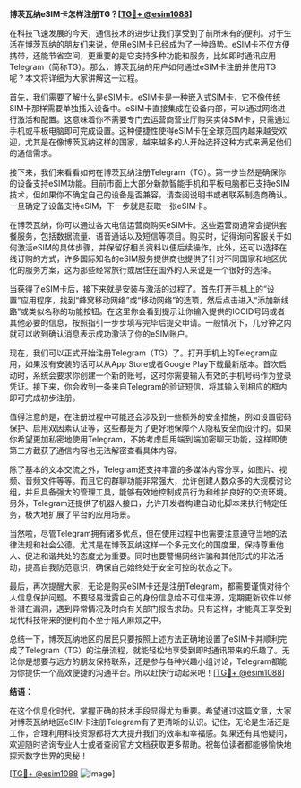 **博茨瓦纳eSIM卡怎样注册TG？[[TG💪+ @esim1088](https://t.me/s/esim1088)]**

在科技飞速发展的今天，通信技术的进步让我们享受到了前所未有的便利。对于生活在博茨瓦纳的朋友们来说，使用eSIM卡已经成为了一种趋势。eSIM卡不仅方便携带，还能节省空间，更重要的是它支持多种功能和服务，比如即时通讯应用Telegram（简称TG）。那么，博茨瓦纳的用户如何通过eSIM卡注册并使用TG呢？本文将详细为大家讲解这一过程。

首先，我们需要了解什么是eSIM卡。eSIM卡是一种嵌入式SIM卡，它不像传统SIM卡那样需要单独插入设备中。eSIM卡直接集成在设备内部，可以通过网络进行激活和配置。这意味着你不需要专门去运营商营业厅购买实体SIM卡，只需通过手机或平板电脑即可完成设置。这种便捷性使得eSIM卡在全球范围内越来越受欢迎，尤其是在像博茨瓦纳这样的国家，越来越多的人开始选择这种方式来满足他们的通信需求。

接下来，我们来看看如何在博茨瓦纳注册Telegram（TG）。第一步当然是确保你的设备支持eSIM功能。目前市面上大部分新款智能手机和平板电脑都已支持eSIM技术，但如果你不确定自己的设备是否兼容，请查阅说明书或者联系制造商确认。一旦确定了设备支持eSIM，下一步就是获取一张eSIM卡。

在博茨瓦纳，你可以通过各大电信运营商购买eSIM卡。这些运营商通常会提供套餐服务，包括数据流量、语音通话以及短信等项目。购买时，记得询问客服关于如何激活eSIM的具体步骤，并保留好相关资料以便后续操作。此外，还可以选择在线订购的方式，许多国际知名的eSIM服务提供商也提供了针对不同国家和地区优化的服务方案，这为那些经常旅行或居住在国外的人来说是一个很好的选择。

当获得了eSIM卡后，接下来就是安装与激活的过程了。首先打开手机上的“设置”应用程序，找到“蜂窝移动网络”或“移动网络”的选项，然后点击进入“添加新线路”或类似名称的功能按钮。在这里你会看到提示让你输入提供的ICCID号码或者其他必要的信息，按照指引一步步填写完毕后提交申请。一般情况下，几分钟之内就可以收到确认消息表示成功激活了你的eSIM账户。

现在，我们可以正式开始注册Telegram（TG）了。打开手机上的Telegram应用，如果没有安装的话可以从App Store或者Google Play下载最新版本。首次启动时，系统会要求你创建一个新的账号，这时你需要输入有效的手机号码作为登录凭证。接下来，你会收到一条来自Telegram的验证短信，将其输入到相应的框内即可完成初步注册。

值得注意的是，在注册过程中可能还会涉及到一些额外的安全措施，例如设置密码保护、启用双因素认证等，这些都是为了更好地保障个人隐私安全而设计的。如果你希望更加私密地使用Telegram，不妨考虑启用端到端加密聊天功能，这样即使第三方截获了通信内容也无法解密查看具体内容。

除了基本的文本交流之外，Telegram还支持丰富的多媒体内容分享，如图片、视频、音频文件等等。而且它的群聊功能非常强大，允许创建人数众多的大规模讨论组，并且具备强大的管理工具，能够有效地控制成员行为和维护良好的交流环境。另外，Telegram还提供了机器人接口，允许开发者构建自动化脚本来执行特定任务，极大地扩展了平台的应用场景。

当然啦，尽管Telegram拥有诸多优点，但在使用过程中也需要注意遵守当地的法律法规和社会公德。尤其是在博茨瓦纳这样一个多元文化的国度里，保持尊重他人、促进和谐共处的态度尤为重要。同时也要警惕网络诈骗和其他形式的非法活动，提高自我防范意识，确保自己始终处于安全可控的状态之下。

最后，再次提醒大家，无论是购买eSIM卡还是注册Telegram，都需要谨慎对待个人信息保护问题。不要轻易泄露自己的身份信息给不可信来源，定期更新软件以修补潜在漏洞，遇到异常情况及时向有关部门报告求助。只有这样，才能真正享受到现代科技带来的便利而不至于陷入麻烦之中。

总结一下，博茨瓦纳地区的居民只要按照上述方法正确地设置了eSIM卡并顺利完成了Telegram（TG）的注册流程，就能轻松地享受到即时通讯带来的乐趣了。无论你是想要与远方的朋友保持联系，还是参与各种兴趣小组讨论，Telegram都能为你提供一个高效便捷的沟通平台。所以赶快行动起来吧！[[TG💪+ @esim1088](https://t.me/s/esim1088)]

**结语：**

在这个信息化时代，掌握正确的技术手段显得尤为重要。希望通过这篇文章，大家对博茨瓦纳地区eSIM卡注册Telegram有了更清晰的认识。记住，无论是生活还是工作，合理利用科技资源都将大大提升我们的效率和幸福感。如果还有其他疑问，欢迎随时咨询专业人士或者查阅官方文档获取更多帮助。祝每位读者都能够愉快地探索数字世界的奥秘！

[[TG💪+ @esim1088](https://t.me/s/esim1088) ![Image](https://i.postimg.cc/4NQfJmqS/Snipaste-2025-05-13-00-14-12.png)]